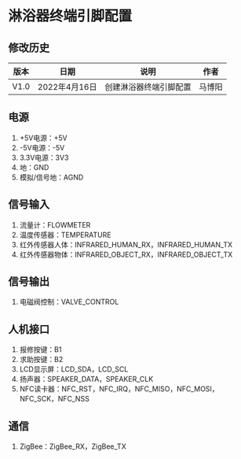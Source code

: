 # 淋浴器终端引脚配置  

## 修改历史  
|版本|日期|说明|作者|  
|----|----|----|----|  
|V1.0|2022年4月16日|创建淋浴器终端引脚配置|马博阳|  

## 电源  
1. +5V电源：+5V  
2. -5V电源：-5V  
3. 3.3V电源：3V3  
4. 地：GND  
5. 模拟/信号地：AGND  

## 信号输入  
1. 流量计：FLOWMETER  
2. 温度传感器：TEMPERATURE  
3. 红外传感器人体：INFRARED_HUMAN_RX，INFRARED_HUMAN_TX  
4. 红外传感器物体：INFRARED_OBJECT_RX，INFRARED_OBJECT_TX  

## 信号输出  
1. 电磁阀控制：VALVE_CONTROL  

## 人机接口  
1. 报修按键：B1  
2. 求助按键：B2  
3. LCD显示屏：LCD_SDA，LCD_SCL  
4. 扬声器：SPEAKER_DATA，SPEAKER_CLK  
5. NFC读卡器：NFC_RST，NFC_IRQ，NFC_MISO，NFC_MOSI，NFC_SCK，NFC_NSS  

## 通信  
1. ZigBee：ZigBee_RX，ZigBee_TX

